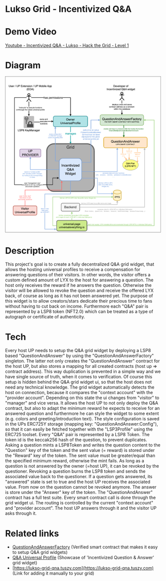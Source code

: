 # Lukso Grid - Incentivized Q&A

# Demo Video
[Youtube - Incentivized Q&A - Lukso - Hack the Grid - Level 1](https://www.youtube.com/watch?v=Ym1YeURd-aw)

# Diagram
<img src="diagram.png" />

# Description
This project's goal is to create a fully decentralized Q&A grid widget, that allows the hosting universal profiles to receive a compensation for answering questions of their visitors. In other words, the visitor offers a custom defined amount of LYX to the host for answering a question. The host only receives the reward if he answers the question. Otherwise the visitor will be allowed to revoke the question and receive the offered LYX back, of course as long as it has not been answered yet. The purpose of this widget is to allow creators/stars dedicate their precious time to fans without having to cut back on income. Furthermore each "Q&A" pair is represented by a LSP8 token (NFT2.0) which can be treated as a type of autograph or certificate of authenticity.


# Tech
Every host UP needs to setup the Q&A grid widget by deploying a LSP8 based "QuestionAndAnswer" by using the "QuestionAndAnswerFactory" singleton. The latter not only creates the "QuestionAndAnswer" contract for the host UP, but also stores a mapping for all created contracts (host up => contract address). This way duplication is prevented in a simple way and we have single source of truth, when it comes to verification. Of course this setup is hidden behind the Q&A grid widget ui, so that the host does not need any technical knowledge. The grid widget automatically detects the host on connection, because it compares the "context account" with the "provider account". Depending on this state the ui changes from "visitor" to "manager" and vice versa. It allows the host UP to not only deploy the Q&A contract, but also to adapt the minimum reward he expects to receive for an answered question and furthermore he can style the widget to some extent (e.g. colors and greeting/introduction text). The style configuration is saved in the UPs ERC725Y storage (mapping key: "QuestionAndAnswer:Config"), so that it can easily be fetched together with the "LSP3Profile" using the ERC725 toolset.
Every "Q&A" pair is represented by a LSP8 Token. The token id is the keccak256 hash of the question, to prevent duplicates. Asking a question mints a LSP8Token and writes the question content to the "Question" key of the token and the sent value (= reward) is stored under the "Reward" key of the token. The sent value must be greater/equal than the specified minimum reward, otherwise the mint fails. As long as a question is not answered by the owner (=host UP), it can be revoked by the questioner. Revoking a question burns the LSP8 token and sends the associated value back to the questioner. If a question gets answered, its "answered" state is set to true and the host UP receives the associated value. From now on the question cannot be revoked anymore. The answer is store under the "Answer" key of the token. The "QuestionAndAnswer" contract has a full test suite. Every smart contract call is done through the grid widget ui. The routing is controlled by the current "context account" and "provider account". The host UP answers through it and the visitor UP asks through it. 

# Related links

- [QuestionAndAnswerFactory](https://explorer.execution.mainnet.lukso.network/address/0xe1dA84dF8b3700CD406738E72AB0fbAf559b474F?tab=contract) (Verified smart contract that makes it easy to setup Q&A grid widgets)
- [Q&A Universal Profile](https://universaleverything.io/0x32FF6D42aEC22dE731d88A155a140b89FF269E94) (Showcase of 'Incentivized Question & Answer' grid widget)
- [https://lukso-grid-qna.tuszy.com](https://lukso-grid-qna.tuszy.com) (Link for adding it manually to your grid)
